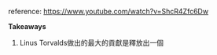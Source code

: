reference: https://www.youtube.com/watch?v=ShcR4Zfc6Dw

**Takeaways**
1. Linus Torvalds做出的最大的貢獻是釋放出一個
